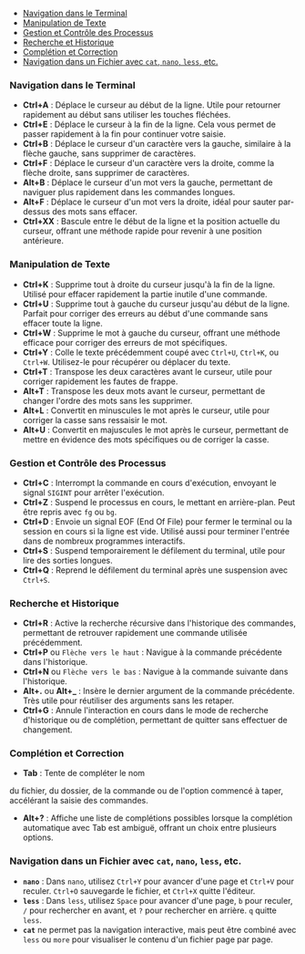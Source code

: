 - [Navigation dans le Terminal](#navigation-dans-le-terminal)
- [Manipulation de Texte](#manipulation-de-texte)
- [Gestion et Contrôle des Processus](#gestion-et-contrôle-des-processus)
- [Recherche et Historique](#recherche-et-historique)
- [Complétion et Correction](#complétion-et-correction)
- [Navigation dans un Fichier avec `cat`, `nano`, `less`, etc.](#navigation-dans-un-fichier-avec-cat-nano-less-etc)

### Navigation dans le Terminal

- **Ctrl+A** : Déplace le curseur au début de la ligne. Utile pour retourner rapidement au début sans utiliser les touches fléchées.
- **Ctrl+E** : Déplace le curseur à la fin de la ligne. Cela vous permet de passer rapidement à la fin pour continuer votre saisie.
- **Ctrl+B** : Déplace le curseur d'un caractère vers la gauche, similaire à la flèche gauche, sans supprimer de caractères.
- **Ctrl+F** : Déplace le curseur d'un caractère vers la droite, comme la flèche droite, sans supprimer de caractères.
- **Alt+B** : Déplace le curseur d'un mot vers la gauche, permettant de naviguer plus rapidement dans les commandes longues.
- **Alt+F** : Déplace le curseur d'un mot vers la droite, idéal pour sauter par-dessus des mots sans effacer.
- **Ctrl+XX** : Bascule entre le début de la ligne et la position actuelle du curseur, offrant une méthode rapide pour revenir à une position antérieure.

### Manipulation de Texte

- **Ctrl+K** : Supprime tout à droite du curseur jusqu'à la fin de la ligne. Utilisé pour effacer rapidement la partie inutile d'une commande.
- **Ctrl+U** : Supprime tout à gauche du curseur jusqu'au début de la ligne. Parfait pour corriger des erreurs au début d'une commande sans effacer toute la ligne.
- **Ctrl+W** : Supprime le mot à gauche du curseur, offrant une méthode efficace pour corriger des erreurs de mot spécifiques.
- **Ctrl+Y** : Colle le texte précédemment coupé avec `Ctrl+U`, `Ctrl+K`, ou `Ctrl+W`. Utilisez-le pour récupérer ou déplacer du texte.
- **Ctrl+T** : Transpose les deux caractères avant le curseur, utile pour corriger rapidement les fautes de frappe.
- **Alt+T** : Transpose les deux mots avant le curseur, permettant de changer l'ordre des mots sans les supprimer.
- **Alt+L** : Convertit en minuscules le mot après le curseur, utile pour corriger la casse sans ressaisir le mot.
- **Alt+U** : Convertit en majuscules le mot après le curseur, permettant de mettre en évidence des mots spécifiques ou de corriger la casse.

### Gestion et Contrôle des Processus

- **Ctrl+C** : Interrompt la commande en cours d'exécution, envoyant le signal `SIGINT` pour arrêter l'exécution.
- **Ctrl+Z** : Suspend le processus en cours, le mettant en arrière-plan. Peut être repris avec `fg` ou `bg`.
- **Ctrl+D** : Envoie un signal EOF (End Of File) pour fermer le terminal ou la session en cours si la ligne est vide. Utilisé aussi pour terminer l'entrée dans de nombreux programmes interactifs.
- **Ctrl+S** : Suspend temporairement le défilement du terminal, utile pour lire des sorties longues.
- **Ctrl+Q** : Reprend le défilement du terminal après une suspension avec `Ctrl+S`.

### Recherche et Historique

- **Ctrl+R** : Active la recherche récursive dans l'historique des commandes, permettant de retrouver rapidement une commande utilisée précédemment.
- **Ctrl+P** ou `Flèche vers le haut` : Navigue à la commande précédente dans l'historique.
- **Ctrl+N** ou `Flèche vers le bas` : Navigue à la commande suivante dans l'historique.
- **Alt+.** ou **Alt+_** : Insère le dernier argument de la commande précédente. Très utile pour réutiliser des arguments sans les retaper.
- **Ctrl+G** : Annule l'interaction en cours dans le mode de recherche d'historique ou de complétion, permettant de quitter sans effectuer de changement.

### Complétion et Correction

- **Tab** : Tente de compléter le nom

 du fichier, du dossier, de la commande ou de l'option commencé à taper, accélérant la saisie des commandes.
- **Alt+?** : Affiche une liste de complétions possibles lorsque la complétion automatique avec Tab est ambiguë, offrant un choix entre plusieurs options.

### Navigation dans un Fichier avec `cat`, `nano`, `less`, etc.

- **`nano`** : Dans `nano`, utilisez `Ctrl+Y` pour avancer d'une page et `Ctrl+V` pour reculer. `Ctrl+O` sauvegarde le fichier, et `Ctrl+X` quitte l'éditeur.
- **`less`** : Dans `less`, utilisez `Space` pour avancer d'une page, `b` pour reculer, `/` pour rechercher en avant, et `?` pour rechercher en arrière. `q` quitte `less`.
- **`cat`** ne permet pas la navigation interactive, mais peut être combiné avec `less` ou `more` pour visualiser le contenu d'un fichier page par page.

